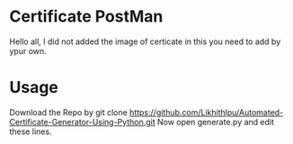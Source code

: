 # Certificate PostMan
Hello all,
I did not added the image of certicate in this you need to add by ypur own.
# Usage
Download the Repo by git clone https://github.com/Likhithlpu/Automated-Certificate-Generator-Using-Python.git
Now open generate.py and edit these lines.
